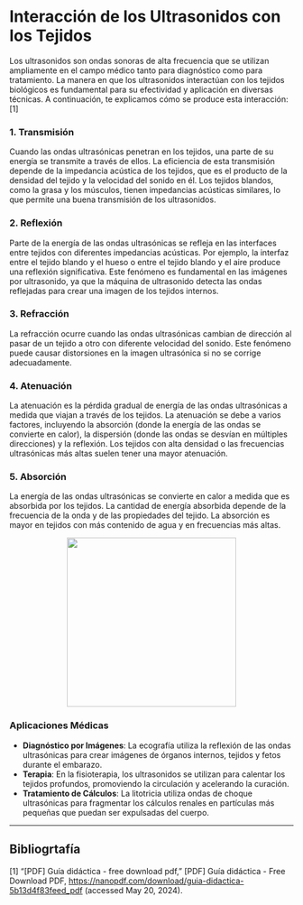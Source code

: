 
# Interacción de los Ultrasonidos con los Tejidos

Los ultrasonidos son ondas sonoras de alta frecuencia que se utilizan ampliamente en el campo médico tanto para diagnóstico como para tratamiento. La manera en que los ultrasonidos interactúan con los tejidos biológicos es fundamental para su efectividad y aplicación en diversas técnicas. A continuación, te explicamos cómo se produce esta interacción: [1]

### 1. Transmisión

Cuando las ondas ultrasónicas penetran en los tejidos, una parte de su energía se transmite a través de ellos. La eficiencia de esta transmisión depende de la impedancia acústica de los tejidos, que es el producto de la densidad del tejido y la velocidad del sonido en él. Los tejidos blandos, como la grasa y los músculos, tienen impedancias acústicas similares, lo que permite una buena transmisión de los ultrasonidos.

### 2. Reflexión

Parte de la energía de las ondas ultrasónicas se refleja en las interfaces entre tejidos con diferentes impedancias acústicas. Por ejemplo, la interfaz entre el tejido blando y el hueso o entre el tejido blando y el aire produce una reflexión significativa. Este fenómeno es fundamental en las imágenes por ultrasonido, ya que la máquina de ultrasonido detecta las ondas reflejadas para crear una imagen de los tejidos internos.

### 3. Refracción

La refracción ocurre cuando las ondas ultrasónicas cambian de dirección al pasar de un tejido a otro con diferente velocidad del sonido. Este fenómeno puede causar distorsiones en la imagen ultrasónica si no se corrige adecuadamente.

### 4. Atenuación

La atenuación es la pérdida gradual de energía de las ondas ultrasónicas a medida que viajan a través de los tejidos. La atenuación se debe a varios factores, incluyendo la absorción (donde la energía de las ondas se convierte en calor), la dispersión (donde las ondas se desvían en múltiples direcciones) y la reflexión. Los tejidos con alta densidad o las frecuencias ultrasónicas más altas suelen tener una mayor atenuación.

### 5. Absorción

La energía de las ondas ultrasónicas se convierte en calor a medida que es absorbida por los tejidos. La cantidad de energía absorbida depende de la frecuencia de la onda y de las propiedades del tejido. La absorción es mayor en tejidos con más contenido de agua y en frecuencias más altas.


<div align="center">
  <img src="https://github.com/statusunknown418/biorizon/assets/89549012/74b5bf4e-b5a2-4875-9e64-92a6fb3ac4e0" width="400" height="300"/>
  <p> </p>
</div>

### Aplicaciones Médicas

- **Diagnóstico por Imágenes**: La ecografía utiliza la reflexión de las ondas ultrasónicas para crear imágenes de órganos internos, tejidos y fetos durante el embarazo.
- **Terapia**: En la fisioterapia, los ultrasonidos se utilizan para calentar los tejidos profundos, promoviendo la circulación y acelerando la curación.
- **Tratamiento de Cálculos**: La litotricia utiliza ondas de choque ultrasónicas para fragmentar los cálculos renales en partículas más pequeñas que puedan ser expulsadas del cuerpo.


---
##  Bibliogrtafía

[1] “[PDF] Guía didáctica - free download pdf,” [PDF] Guía didáctica - Free Download PDF, https://nanopdf.com/download/guia-didactica-5b13d4f83feed_pdf (accessed May 20, 2024). 


